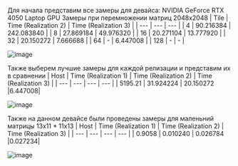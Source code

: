 Для начала представим все замеры для девайса: NVIDIA GeForce RTX 4050 Laptop GPU
Замеры при перемножении матриц 2048x2048
| Tile | Time (Realization 2) | Time (Realization 3) |
| --- | --- | --- |
| 4 | 90.216384 | 242.083840 |
| 8 | 27.869184 | 49.976320 |
| 16 | 20.271104 | 13.777920 |
| 32 | 20.150272 | 7.666688 |
| 64 | - | 6.447008 |
| 128 | - | - |

![image](https://github.com/Ence1adus/Digital-image-processing/assets/144054132/8f36f36e-98fc-4f56-abf7-e11d2cb0fc6f)

Также выберем лучшие замеры для каждой релизации и представим их в сравнении
| Host | Time (Realization 1) | Time (Realization 2) | Time (Realization 3) |
| --- | --- | --- | --- |
| 5195.21 | 31.924224 | 20.150272 |6.447008|

![image](https://github.com/Ence1adus/Digital-image-processing/assets/144054132/41219132-117c-495d-b700-49c0bf22e5f3)

Также на данном девайсе были проведены замеры для маленьний матрицы 13x11 * 11x13
| Host | Time (Realization 1) | Time (Realization 2) | Time (Realization 3) |
| --- | --- | --- | --- |
| 0.9058 | 0.010240 | 0.026784 |0.027234|

![image](https://github.com/Ence1adus/Digital-image-processing/assets/144054132/7b12e496-8172-4dc1-91ab-86de113414de)
